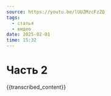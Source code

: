 ```yaml
---
source: https://youtu.be/lUUZMzcFzZQ
tags:
  - статья
  - видео
date: 2025-02-01
time: 15:32
---
```


# Часть 2

{{transcribed_content}}
